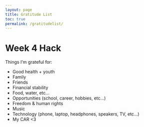 ```yaml
---
layout: page
title: Gratitude List
toc: true
permalink: /gratitudelist/
---
```


# Week 4 Hack

Things I'm grateful for:
- Good health + youth
- Family
- Friends
- Financial stability
- Food, water, etc...
- Opportunities (school, career, hobbies, etc...)
- Freedom & human rights
- Music
- Technology (phone, laptop, headphones, speakers, TV, etc...)
- My CAR <3